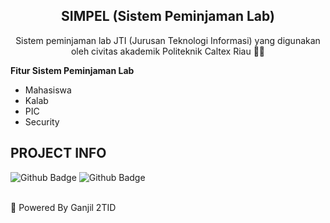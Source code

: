 <div align='center'>
  
## SIMPEL (Sistem Peminjaman Lab)
<p>Sistem peminjaman lab JTI (Jurusan Teknologi Informasi) yang digunakan oleh civitas akademik Politeknik Caltex Riau 👨‍💻</p>
</div>
<div font-size="20px"><b>Fitur Sistem Peminjaman Lab</b></div>
<ul>
<li> Mahasiswa </li>
<li> Kalab  </li>
<li> PIC </li>
<li> Security </li>
</ul>

## PROJECT INFO
 ![Github Badge](https://img.shields.io/github/contributors/FannyLim001/SIMPEL_Ganjil?style=flat-square)
 ![Github Badge](https://img.shields.io/bitbucket/issues-raw/FannyLim001/SIMPEL_Ganjil?style=flat-square)
<br>
<br>
<div font-size="20px">🤖 Powered By Ganjil 2TID</div>
